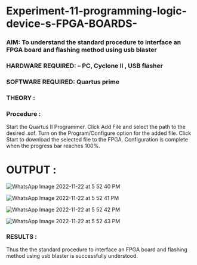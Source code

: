 # Experiment-11-programming-logic-device-s-FPGA-BOARDS-
 ### AIM: To understand the standard procedure to interface an FPGA board and flashing method using usb blaster 
### HARDWARE REQUIRED:  – PC, Cyclone II , USB flasher
### SOFTWARE REQUIRED:   Quartus prime
### THEORY :


### Procedure :

Start the Quartus II Programmer.
Click Add File and select the path to the desired .sof.
Turn on the Program/Configure option for the added file.
Click Start to download the selected file to the FPGA. Configuration is complete when the progress bar reaches 100%.
 

# OUTPUT :

![WhatsApp Image 2022-11-22 at 5 52 40 PM](https://user-images.githubusercontent.com/94154854/203778451-806a4901-f218-458a-adf0-7c540ea8c6f5.jpeg)

![WhatsApp Image 2022-11-22 at 5 52 41 PM](https://user-images.githubusercontent.com/94154854/203778515-da0f1072-9bc0-44b0-ba11-df89dfb3643d.jpeg)

![WhatsApp Image 2022-11-22 at 5 52 42 PM](https://user-images.githubusercontent.com/94154854/203780969-f7f9c724-2e50-4361-ad08-3fc031669b98.jpeg)


![WhatsApp Image 2022-11-22 at 5 52 43 PM](https://user-images.githubusercontent.com/94154854/203778597-471e89d0-729e-43d8-a81f-e828292f625f.jpeg)


### RESULTS :

Thus the the standard procedure to interface an FPGA board and flashing method using usb blaster is successfully understood.
